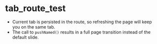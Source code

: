 # tab_route_test

- Current tab is persisted in the route, so refreshing the page will keep you on the same tab.
- The call to `pushNamed()` results in a full page transition instead of the default slide.
